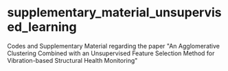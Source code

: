 # supplementary_material_unsupervised_learning
Codes and Supplementary Material regarding the paper "An Agglomerative Clustering Combined with an Unsupervised Feature Selection Method for Vibration-based Structural Health Monitoring"
